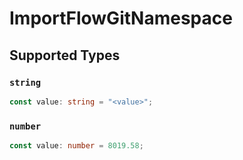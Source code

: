 # ImportFlowGitNamespace


## Supported Types

### `string`

```typescript
const value: string = "<value>";
```

### `number`

```typescript
const value: number = 8019.58;
```

